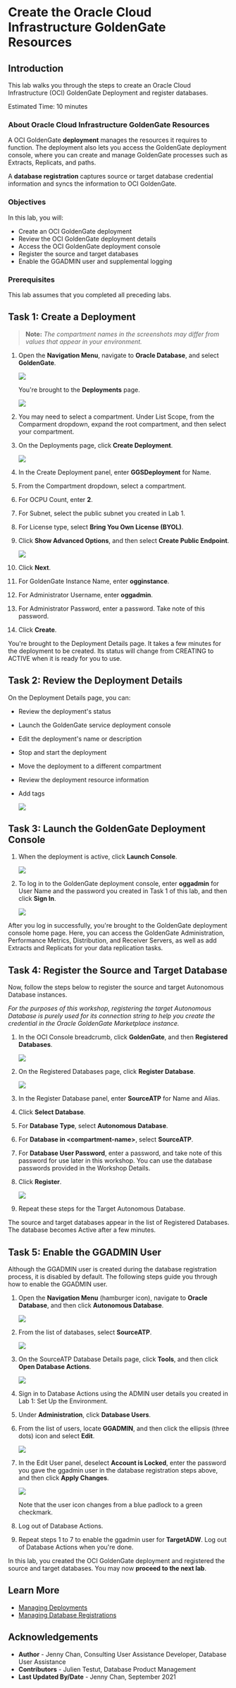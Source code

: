# Create the Oracle Cloud Infrastructure GoldenGate Resources

## Introduction

This lab walks you through the steps to create an Oracle Cloud Infrastructure (OCI) GoldenGate Deployment and register databases.

Estimated Time: 10 minutes

### About Oracle Cloud Infrastructure GoldenGate Resources

A OCI GoldenGate **deployment** manages the resources it requires to function. The deployment also lets you access the GoldenGate deployment console, where you can create and manage GoldenGate processes such as Extracts, Replicats, and paths.

A **database registration** captures source or target database credential information and syncs the information to OCI GoldenGate.

### Objectives

In this lab, you will:

* Create an OCI GoldenGate deployment
* Review the OCI GoldenGate deployment details
* Access the OCI GoldenGate deployment console
* Register the source and target databases
* Enable the GGADMIN user and supplemental logging

### Prerequisites

This lab assumes that you completed all preceding labs.

## Task 1: Create a Deployment

> **Note:** *The compartment names in the screenshots may differ from values that appear in your environment.*

1.  Open the **Navigation Menu**, navigate to **Oracle Database**, and select **GoldenGate**.

    ![](images/database-goldengate.png " ")

    You're brought to the **Deployments** page.

    ![](images/01-01-02a.png " ")

2.  You may need to select a compartment. Under List Scope, from the Comparment dropdown, expand the root compartment, and then select your compartment.

3.  On the Deployments page, click **Create Deployment**.

    ![](images/01-02-01.png " ")

4.  In the Create Deployment panel, enter **GGSDeployment** for Name.

5.  From the Compartment dropdown, select a compartment.

6.  For OCPU Count, enter **2**.

7.  For Subnet, select the public subnet you created in Lab 1.

8.  For License type, select **Bring You Own License (BYOL)**.

9.  Click **Show Advanced Options**, and then select **Create Public Endpoint**.

    ![](images/01-02-create-deployment-panel.png " ")

10. Click **Next**.

11. For GoldenGate Instance Name, enter **ogginstance**.

12. For Administrator Username, enter **oggadmin**.

13. For Administrator Password, enter a password. Take note of this password.

14. Click **Create**.

You're brought to the Deployment Details page. It takes a few minutes for the deployment to be created. Its status will change from CREATING to ACTIVE when it is ready for you to use.


## Task 2: Review the Deployment Details

On the Deployment Details page, you can:

* Review the deployment's status
* Launch the GoldenGate service deployment console
* Edit the deployment's name or description
* Stop and start the deployment
* Move the deployment to a different compartment
* Review the deployment resource information
* Add tags

  ![](images/01-03-gg-deployment-details.png " ")

## Task 3: Launch the GoldenGate Deployment Console

1. When the deployment is active, click **Launch Console**.

    ![](images/04-01-ggs-launchconsole.png " ")

2. To log in to the GoldenGate deployment console, enter **oggadmin** for User Name and the password you created in Task 1 of this lab, and then click **Sign In**.

    ![](images/04-02-ggs-deploymentconsole-signin.png " ")

After you log in successfully, you're brought to the GoldenGate deployment console home page. Here, you can access the GoldenGate Administration, Performance Metrics, Distribution, and Receiver Servers, as well as add Extracts and Replicats for your data replication tasks.

## Task 4: Register the Source and Target Database

Now, follow the steps below to register the source and target Autonomous Database instances.

*For the purposes of this workshop, registering the target Autonomous Database is purely used for its connection string to help you create the credential in the Oracle GoldenGate Marketplace instance.*

1.  In the OCI Console breadcrumb, click **GoldenGate**, and then **Registered Databases**.

    ![](images/04-01-breadcrumb.png " ")

2.  On the Registered Databases page, click **Register Database**.

    ![](images/04-02-register-db.png " ")

3.  In the Register Database panel, enter **SourceATP** for Name and Alias.

4.  Click **Select Database**.

5.  For **Database Type**, select **Autonomous Database**.

6.  For **Database in &lt;compartment-name&gt;**, select **SourceATP**.

7.  For **Database User Password**, enter a password, and take note of this password for use later in this workshop. You can use the database passwords provided in the Workshop Details.

8.  Click **Register**.

    ![](images/reg-sourceATP.png " ")

9.  Repeat these steps for the Target Autonomous Database.

The source and target databases appear in the list of Registered Databases. The database becomes Active after a few minutes.

## Task 5: Enable the GGADMIN User

Although the GGADMIN user is created during the database registration process, it is disabled by default. The following steps guide you through how to enable the GGADMIN user.

1.  Open the **Navigation Menu** (hamburger icon), navigate to **Oracle Database**, and then click **Autonomous Database**.

    ![](images/05-01.png " ")

2.  From the list of databases, select **SourceATP**.

    ![](images/05-02.png " ")

3.  On the SourceATP Database Details page, click **Tools**, and then click **Open Database Actions**.

    ![](images/05-04.png " ")

4.  Sign in to Database Actions using the ADMIN user details you created in Lab 1: Set Up the Environment.

5.  Under **Administration**, click **Database Users**.

6.  From the list of users, locate **GGADMIN**, and then click the ellipsis (three dots) icon and select **Edit**.

    ![](images/02-06-locked.png " ")

7.  In the Edit User panel, deselect **Account is Locked**, enter the password you gave the ggadmin user in the database registration steps above, and then click **Apply Changes**.

    ![](images/02-07-edit.png " ")

    Note that the user icon changes from a blue padlock to a green checkmark.

8.  Log out of Database Actions.

9.  Repeat steps 1 to 7 to enable the ggadmin user for **TargetADW**. Log out of Database Actions when you're done.

In this lab, you created the OCI GoldenGate deployment and registered the source and target databases. You may now **proceed to the next lab**.

## Learn More

* [Managing Deployments](https://docs.oracle.com/en/cloud/paas/goldengate-service/using/deployments.html)
* [Managing Database Registrations](https://docs.oracle.com/en/cloud/paas/goldengate-service/using/database-registrations.html)

## Acknowledgements
* **Author** - Jenny Chan, Consulting User Assistance Developer, Database User Assistance
* **Contributors** -  Julien Testut, Database Product Management
* **Last Updated By/Date** - Jenny Chan, September 2021
